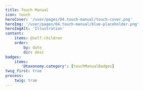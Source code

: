 ```yaml
---
title: Touch Manual
icon: touch
heroCover: '/user/pages/04.touch-manual/touch-cover.png'
heroImg: '/user/pages/04.touch-manual/blue-placeholder.png'
heroImgAlt: 'Illustration'
content:
    items: @self.children
    order:
        by: date
        dir: desc
badges:
    items:
       '@taxonomy.category': [touchManualBadges]
twig_first: true
process:
    twig: true
---
```

